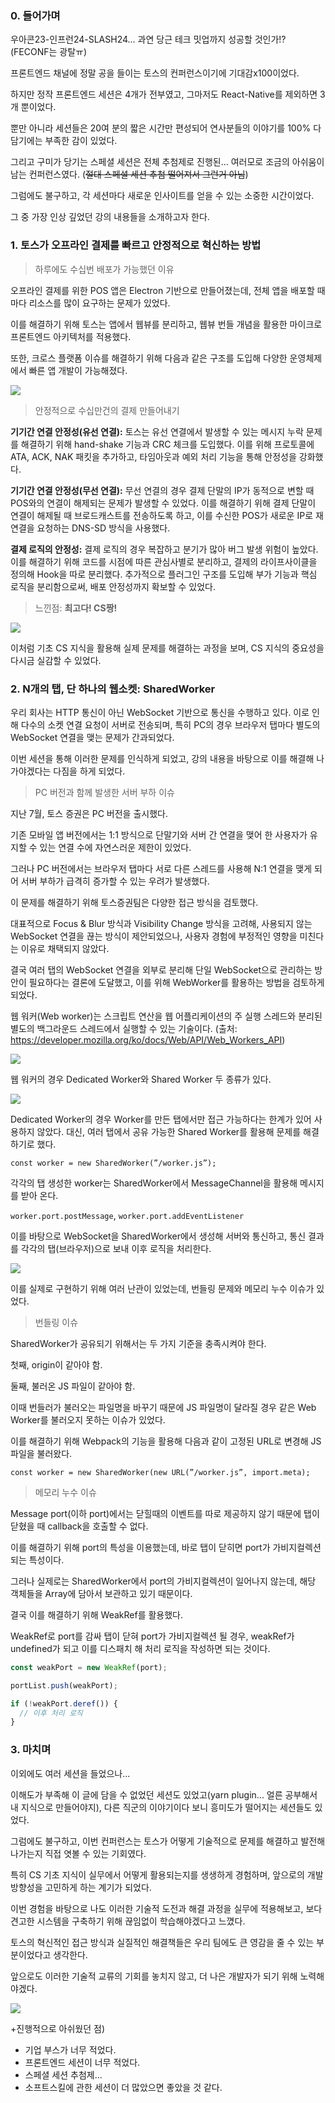 ### 0. 들어가며

우아콘23-인프런24-SLASH24... 과연 당근 테크 밋업까지 성공할 것인가!? (FECONF는 광탈ㅠ)

프론트엔드 채널에 정말 공을 들이는 토스의 컨퍼런스이기에 기대감x100이었다.

하지만 정작 프론트엔드 세션은 4개가 전부였고, 그마저도 React-Native를 제외하면 3개 뿐이었다.

뿐만 아니라 세션들은 20여 분의 짧은 시간만 편성되어 연사분들의 이야기를 100% 다 담기에는 부족한 감이 있었다.

그리고 구미가 당기는 스페셜 세션은 전체 추첨제로 진행된... 여러모로 조금의 아쉬움이 남는 컨퍼런스였다. (~~절대 스페셜 세션 추첨 떨어져서 그런거 아님~~)

그럼에도 불구하고, 각 세션마다 새로운 인사이트를 얻을 수 있는 소중한 시간이었다.

그 중 가장 인상 깊었던 강의 내용들을 소개하고자 한다.

### 1. 토스가 오프라인 결제를 빠르고 안정적으로 혁신하는 방법

> 하루에도 수십번 배포가 가능했던 이유

오프라인 결제를 위한 POS 앱은 Electron 기반으로 만들어졌는데, 전체 앱을 배포할 때마다 리소스를 많이 요구하는 문제가 있었다.

이를 해결하기 위해 토스는 앱에서 웹뷰를 분리하고, 웹뷰 번들 개념을 활용한 마이크로 프론트엔드 아키텍처를 적용했다.

또한, 크로스 플랫폼 이슈를 해결하기 위해 다음과 같은 구조를 도입해 다양한 운영체제에서 빠른 앱 개발이 가능해졌다.

![](https://velog.velcdn.com/images/hayou/post/0a1e5f60-50cd-4c0d-ba4e-66876190a990/image.png)

> 안정적으로 수십만건의 결제 만들어내기

**기기간 연결 안정성(유선 연결):**
토스는 유선 연결에서 발생할 수 있는 메시지 누락 문제를 해결하기 위해 hand-shake 기능과 CRC 체크를 도입했다.
이를 위해 프로토콜에 ATA, ACK, NAK 패킷을 추가하고, 타임아웃과 예외 처리 기능을 통해 안정성을 강화했다.

**기기간 연결 안정성(무선 연결):**
무선 연결의 경우 결제 단말의 IP가 동적으로 변할 때 POS와의 연결이 해제되는 문제가 발생할 수 있었다.
이를 해결하기 위해 결제 단말이 연결이 해제될 때 브로드캐스트를 전송하도록 하고, 이를 수신한 POS가 새로운 IP로 재연결을 요청하는 DNS-SD 방식을 사용했다.

**결제 로직의 안정성:**
결제 로직의 경우 복잡하고 분기가 많아 버그 발생 위험이 높았다.
이를 해결하기 위해 코드를 시점에 따른 관심사별로 분리하고, 결제의 라이프사이클을 정의해 Hook을 따로 분리했다.
추가적으로 플러그인 구조를 도입해 부가 기능과 핵심 로직을 분리함으로써, 배포 안정성까지 확보할 수 있었다.

> 느낀점: **최고다! CS짱!**

![](https://velog.velcdn.com/images/hayou/post/e7db80db-b38c-4391-967e-4419ed1e1657/image.png)

이처럼 기초 CS 지식을 활용해 실제 문제를 해결하는 과정을 보며, CS 지식의 중요성을 다시금 실감할 수 있었다.

### 2. N개의 탭, 단 하나의 웹소켓: SharedWorker

우리 회사는 HTTP 통신이 아닌 WebSocket 기반으로 통신을 수행하고 있다. 이로 인해 다수의 소켓 연결 요청이 서버로 전송되며, 특히 PC의 경우 브라우저 탭마다 별도의 WebSocket 연결을 맺는 문제가 간과되었다.

이번 세션을 통해 이러한 문제를 인식하게 되었고, 강의 내용을 바탕으로 이를 해결해 나가야겠다는 다짐을 하게 되었다.

> PC 버전과 함께 발생한 서버 부하 이슈

지난 7월, 토스 증권은 PC 버전을 출시했다.

기존 모바일 앱 버전에서는 1:1 방식으로 단말기와 서버 간 연결을 맺어 한 사용자가 유지할 수 있는 연결 수에 자연스러운 제한이 있었다.

그러나 PC 버전에서는 브라우저 탭마다 서로 다른 스레드를 사용해 N:1 연결을 맺게 되어 서버 부하가 급격히 증가할 수 있는 우려가 발생했다.

이 문제를 해결하기 위해 토스증권팀은 다양한 접근 방식을 검토했다.

대표적으로 Focus & Blur 방식과 Visibility Change 방식을 고려해, 사용되지 않는 WebSocket 연결을 끊는 방식이 제안되었으나, 사용자 경험에 부정적인 영향을 미친다는 이유로 채택되지 않았다.

결국 여러 탭의 WebSocket 연결을 외부로 분리해 단일 WebSocket으로 관리하는 방안이 필요하다는 결론에 도달했고, 이를 위해 WebWorker를 활용하는 방법을 검토하게 되었다.

웹 워커(Web worker)는 스크립트 연산을 웹 어플리케이션의 주 실행 스레드와 분리된 별도의 백그라운드 스레드에서 실행할 수 있는 기술이다. (출처: https://developer.mozilla.org/ko/docs/Web/API/Web_Workers_API)

![](https://velog.velcdn.com/images/hayou/post/eb7b9995-15f4-4a88-a81e-5e079708a4e3/image.png)

웹 워커의 경우 Dedicated Worker와 Shared Worker 두 종류가 있다.

![](https://velog.velcdn.com/images/hayou/post/4cdf3f1f-ba4c-4f6c-af67-42d963c34ec2/image.png)

Dedicated Worker의 경우 Worker를 만든 탭에서만 접근 가능하다는 한계가 있어 사용하지 않았다. 대신, 여러 탭에서 공유 가능한 Shared Worker를 활용해 문제를 해결하기로 했다.

`const worker = new SharedWorker(”/worker.js”);`

각각의 탭 생성한 worker는 SharedWorker에서 MessageChannel을 활용해 메시지를 받아 온다.

`worker.port.postMessage`, `worker.port.addEventListener`

이를 바탕으로 WebSocket을 SharedWorker에서 생성해 서버와 통신하고, 통신 결과를 각각의 탭(브라우저)으로 보내 이후 로직을 처리한다.

![](https://velog.velcdn.com/images/hayou/post/eae277b2-3383-4c70-80b5-bae58579c93e/image.png)

이를 실제로 구현하기 위해 여러 난관이 있었는데, 번들링 문제와 메모리 누수 이슈가 있었다.

> 번들링 이슈

SharedWorker가 공유되기 위해서는 두 가지 기준을 충족시켜야 한다.

첫째, origin이 같아야 함.

둘째, 불러온 JS 파일이 같아야 함.

이때 번들러가 불러오는 파일명을 바꾸기 때문에 JS 파일명이 달라질 경우 같은 Web Worker를 불러오지 못하는 이슈가 있었다.

이를 해결하기 위해 Webpack의 기능을 활용해 다음과 같이 고정된 URL로 변경해 JS 파일을 불러왔다.

`const worker = new SharedWorker(new URL(”/worker.js”, import.meta);`

> 메모리 누수 이슈

Message port(이하 port)에서는 닫힐때의 이벤트를 따로 제공하지 않기 때문에 탭이 닫혔을 때 callback을 호출할 수 없다.

이를 해결하기 위해 port의 특성을 이용했는데, 바로 탭이 닫히면 port가 가비지컬렉션 되는 특성이다.

그러나 실제로는 SharedWorker에서 port의 가비지컬렉션이 일어나지 않는데, 해당 객체들을 Array에 담아서 보관하고 있기 때문이다.

결국 이를 해결하기 위해 WeakRef를 활용했다.

WeakRef로 port를 감싸 탭이 닫혀 port가 가비지컬렉션 될 경우, weakRef가 undefined가 되고 이를 디스패치 해 처리 로직을 작성하면 되는 것이다.

```js
const weakPort = new WeakRef(port);

portList.push(weakPort);

if (!weakPort.deref()) {
  // 이후 처리 로직
}
```

### 3. 마치며

이외에도 여러 세션을 들었으나...

이해도가 부족해 이 글에 담을 수 없었던 세션도 있었고(yarn plugin... 얼른 공부해서 내 지식으로 만들어야지), 다른 직군의 이야기이다 보니 흥미도가 떨어지는 세션들도 있었다.

그럼에도 불구하고, 이번 컨퍼런스는 토스가 어떻게 기술적으로 문제를 해결하고 발전해 나가는지 직접 엿볼 수 있는 기회였다.

특히 CS 기초 지식이 실무에서 어떻게 활용되는지를 생생하게 경험하며, 앞으로의 개발 방향성을 고민하게 하는 계기가 되었다.

이번 경험을 바탕으로 나도 이러한 기술적 도전과 해결 과정을 실무에 적용해보고, 보다 견고한 시스템을 구축하기 위해 끊임없이 학습해야겠다고 느꼈다.

토스의 혁신적인 접근 방식과 실질적인 해결책들은 우리 팀에도 큰 영감을 줄 수 있는 부분이었다고 생각한다.

앞으로도 이러한 기술적 교류의 기회를 놓치지 않고, 더 나은 개발자가 되기 위해 노력해야겠다.

![](https://velog.velcdn.com/images/hayou/post/9f73efab-ff64-4e40-9840-1d8e6c708df5/image.png)

+진행적으로 아쉬웠던 점)

- 기업 부스가 너무 적었다.
- 프론트엔드 세션이 너무 적었다.
- 스페셜 세션 추첨제...
- 소프트스킬에 관한 세션이 더 많았으면 좋았을 것 같다.
